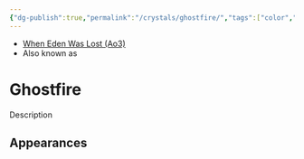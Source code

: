 ```yaml
---
{"dg-publish":true,"permalink":"/crystals/ghostfire/","tags":["color","unattuned","crystal"],"noteIcon":"saber1"}
---
```


- [When Eden Was Lost (Ao3)](https://archiveofourown.org/works/19334440/chapters/45992584)
- Also known as 

# Ghostfire
Description

**Appearances**
- 